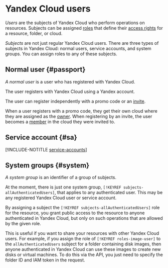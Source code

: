 # Yandex Cloud users

_Users_ are the subjects of Yandex Cloud who perform operations on resources. Subjects can be assigned [roles](../access-control/roles.md) that define their [access rights](../access-control/access-bindings.md) for a resource, folder, or cloud.

_Subjects_ are not just regular Yandex Cloud users. There are three types of subjects in Yandex Cloud: normal users, service accounts, and system groups. You can assign roles to any of these subjects.

## Normal user {#passport}

_A normal user_ is a user who has registered with Yandex Cloud.

The user registers with Yandex Cloud using a Yandex account.

The user can register independently with a promo code or an [invite](../../operations/users/create.md).

When a user registers with a promo code, they get their own cloud where they are assigned as the [owner](../../../resource-manager/concepts/resources-hierarchy.md#owner). When registering by an invite, the user becomes a [member](../../../resource-manager/concepts/resources-hierarchy.md#member) in the cloud they were invited to.

## Service account {#sa}

[!INCLUDE-NOTITLE [service-accounts](service-accounts.md)]

## System groups {#system}

_A system group_ is an identifier of a group of subjects.

At the moment, there is just one system group, `[!KEYREF subjects-allAuthenticatedUsers]`, that applies to any authenticated user. This may be any registered Yandex Cloud user or service account.

By assigning a subject the `[!KEYREF subjects-allAuthenticatedUsers]` role for the resource, you grant public access to the resource to anyone authenticated in Yandex Cloud, but only on such operations that are allowed by the given role.

This is useful if you want to share your resources with other Yandex Cloud users. For example, if you assign the role of `[!KEYREF roles-image-user]`  to the  `allAuthenticatedUsers` subject for a folder containing disk images, then anyone authenticated in Yandex Cloud can use these images to create new disks or virtual machines. To do this via the API, you just need to specify the folder ID and IAM token in the request.

